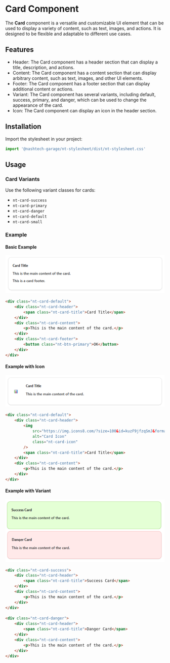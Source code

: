 # Card Component

The **Card** component is a versatile and customizable UI element that can be used to display a variety of content, such as text, images, and actions. It is designed to be flexible and adaptable to different use cases.

## Features

-   Header: The Card component has a header section that can display a title, description, and actions.
-   Content: The Card component has a content section that can display arbitrary content, such as text, images, and other UI elements.
-   Footer: The Card component has a footer section that can display additional content or actions.
-   Variant: The Card component has several variants, including default, success, primary, and danger, which can be used to change the appearance of the card.
-   Icon: The Card component can display an icon in the header section.

## Installation

Import the stylesheet in your project:

```javascript
import '@nashtech-garage/nt-stylesheet/dist/nt-stylesheet.css'
```

## Usage

### Card Variants

Use the following variant classes for cards:

-   `nt-card-success`
-   `nt-card-primary`
-   `nt-card-danger`
-   `nt-card-default`
-   `nt-card-small`

### Example

#### Basic Example

![alt text](image-card-default.png)

```html
<div class="nt-card-default">
    <div class="nt-card-header">
        <span class="nt-card-title">Card Title</span>
    </div>
    <div class="nt-card-content">
        <p>This is the main content of the card.</p>
    </div>
    <div class="nt-card-footer">
        <button class="nt-btn-primary">OK</button>
    </div>
</div>
```

#### Example with Icon

![alt text](image-card-icon.png)

```html
<div class="nt-card-default">
    <div class="nt-card-header">
        <img
            src="https://img.icons8.com/?size=100&id=kuzF9jfzqSmJ&format=png&color=000000"
            alt="Card Icon"
            class="nt-card-icon"
        />
        <span class="nt-card-title">Card Title</span>
    </div>
    <div class="nt-card-content">
        <p>This is the main content of the card.</p>
    </div>
</div>
```

#### Example with Variant

![alt text](image-card-variant.png)

```html
<div class="nt-card-success">
    <div class="nt-card-header">
        <span class="nt-card-title">Success Card</span>
    </div>
    <div class="nt-card-content">
        <p>This is the main content of the card.</p>
    </div>
</div>

<div class="nt-card-danger">
    <div class="nt-card-header">
        <span class="nt-card-title">Danger Card</span>
    </div>
    <div class="nt-card-content">
        <p>This is the main content of the card.</p>
    </div>
</div>
```
